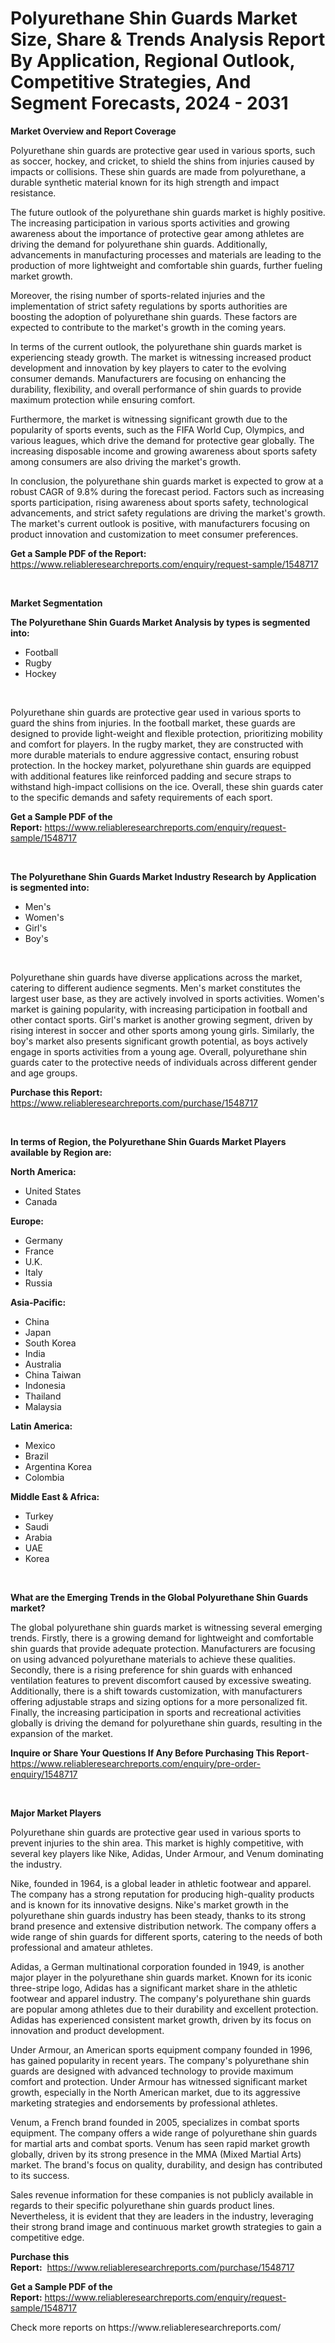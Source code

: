 <p><h1>Polyurethane Shin Guards Market Size, Share & Trends Analysis Report By Application, Regional Outlook, Competitive Strategies, And Segment Forecasts, 2024 - 2031</h1></p><p><strong>Market Overview and Report Coverage</strong></p>
<p><p>Polyurethane shin guards are protective gear used in various sports, such as soccer, hockey, and cricket, to shield the shins from injuries caused by impacts or collisions. These shin guards are made from polyurethane, a durable synthetic material known for its high strength and impact resistance.</p><p>The future outlook of the polyurethane shin guards market is highly positive. The increasing participation in various sports activities and growing awareness about the importance of protective gear among athletes are driving the demand for polyurethane shin guards. Additionally, advancements in manufacturing processes and materials are leading to the production of more lightweight and comfortable shin guards, further fueling market growth.</p><p>Moreover, the rising number of sports-related injuries and the implementation of strict safety regulations by sports authorities are boosting the adoption of polyurethane shin guards. These factors are expected to contribute to the market's growth in the coming years.</p><p>In terms of the current outlook, the polyurethane shin guards market is experiencing steady growth. The market is witnessing increased product development and innovation by key players to cater to the evolving consumer demands. Manufacturers are focusing on enhancing the durability, flexibility, and overall performance of shin guards to provide maximum protection while ensuring comfort.</p><p>Furthermore, the market is witnessing significant growth due to the popularity of sports events, such as the FIFA World Cup, Olympics, and various leagues, which drive the demand for protective gear globally. The increasing disposable income and growing awareness about sports safety among consumers are also driving the market's growth.</p><p>In conclusion, the polyurethane shin guards market is expected to grow at a robust CAGR of 9.8% during the forecast period. Factors such as increasing sports participation, rising awareness about sports safety, technological advancements, and strict safety regulations are driving the market's growth. The market's current outlook is positive, with manufacturers focusing on product innovation and customization to meet consumer preferences.</p></p>
<p><strong>Get a Sample PDF of the Report:</strong> <a href="https://www.reliableresearchreports.com/enquiry/request-sample/1548717">https://www.reliableresearchreports.com/enquiry/request-sample/1548717</a></p>
<p>&nbsp;</p>
<p><strong>Market Segmentation</strong></p>
<p><strong>The Polyurethane Shin Guards Market Analysis by types is segmented into:</strong></p>
<p><ul><li>Football</li><li>Rugby</li><li>Hockey</li></ul></p>
<p>&nbsp;</p>
<p><p>Polyurethane shin guards are protective gear used in various sports to guard the shins from injuries. In the football market, these guards are designed to provide light-weight and flexible protection, prioritizing mobility and comfort for players. In the rugby market, they are constructed with more durable materials to endure aggressive contact, ensuring robust protection. In the hockey market, polyurethane shin guards are equipped with additional features like reinforced padding and secure straps to withstand high-impact collisions on the ice. Overall, these shin guards cater to the specific demands and safety requirements of each sport.</p></p>
<p><strong>Get a Sample PDF of the Report:</strong>&nbsp;<a href="https://www.reliableresearchreports.com/enquiry/request-sample/1548717">https://www.reliableresearchreports.com/enquiry/request-sample/1548717</a></p>
<p>&nbsp;</p>
<p><strong>The Polyurethane Shin Guards Market Industry Research by Application is segmented into:</strong></p>
<p><ul><li>Men's</li><li>Women's</li><li>Girl's</li><li>Boy's</li></ul></p>
<p>&nbsp;</p>
<p><p>Polyurethane shin guards have diverse applications across the market, catering to different audience segments. Men's market constitutes the largest user base, as they are actively involved in sports activities. Women's market is gaining popularity, with increasing participation in football and other contact sports. Girl's market is another growing segment, driven by rising interest in soccer and other sports among young girls. Similarly, the boy's market also presents significant growth potential, as boys actively engage in sports activities from a young age. Overall, polyurethane shin guards cater to the protective needs of individuals across different gender and age groups.</p></p>
<p><strong>Purchase this Report:</strong>&nbsp; <a href="https://www.reliableresearchreports.com/purchase/1548717">https://www.reliableresearchreports.com/purchase/1548717</a></p>
<p>&nbsp;</p>
<p><strong>In terms of Region, the Polyurethane Shin Guards Market Players available by Region are:</strong></p>
<p>
    <p> <strong> North America: </strong>
        <ul>
            <li>United States</li>
            <li>Canada</li>
        </ul>
        </p> 
    <p> <strong> Europe: </strong>
        <ul>
            <li>Germany</li>
            <li>France</li>
            <li>U.K.</li>
            <li>Italy</li>
            <li>Russia</li>
        </ul>
        </p> 
    <p> <strong> Asia-Pacific: </strong>
        <ul>
            <li>China</li>
            <li>Japan</li>
            <li>South Korea</li>
            <li>India</li>
            <li>Australia</li>
            <li>China Taiwan</li>
            <li>Indonesia</li>
            <li>Thailand</li>
            <li>Malaysia</li>
        </ul>
        </p> 
    <p> <strong> Latin America: </strong>
        <ul>
            <li>Mexico</li>
            <li>Brazil</li>
            <li>Argentina Korea</li>
            <li>Colombia</li>
        </ul>
        </p> 
    <p> <strong> Middle East & Africa: </strong>
        <ul>
            <li>Turkey</li>
            <li>Saudi</li>
            <li>Arabia</li>
            <li>UAE</li>
            <li>Korea</li>
        </ul>
    </p>
    </p>
<p>&nbsp;</p>
<p><strong>What are the Emerging Trends in the Global Polyurethane Shin Guards market?</strong></p>
<p><p>The global polyurethane shin guards market is witnessing several emerging trends. Firstly, there is a growing demand for lightweight and comfortable shin guards that provide adequate protection. Manufacturers are focusing on using advanced polyurethane materials to achieve these qualities. Secondly, there is a rising preference for shin guards with enhanced ventilation features to prevent discomfort caused by excessive sweating. Additionally, there is a shift towards customization, with manufacturers offering adjustable straps and sizing options for a more personalized fit. Finally, the increasing participation in sports and recreational activities globally is driving the demand for polyurethane shin guards, resulting in the expansion of the market.</p></p>
<p><strong>Inquire or Share Your Questions If Any Before Purchasing This Report</strong>- <a href="https://www.reliableresearchreports.com/enquiry/pre-order-enquiry/1548717">https://www.reliableresearchreports.com/enquiry/pre-order-enquiry/1548717</a></p>
<p>&nbsp;</p>
<p><strong>Major Market Players</strong></p>
<p><p>Polyurethane shin guards are protective gear used in various sports to prevent injuries to the shin area. This market is highly competitive, with several key players like Nike, Adidas, Under Armour, and Venum dominating the industry.</p><p>Nike, founded in 1964, is a global leader in athletic footwear and apparel. The company has a strong reputation for producing high-quality products and is known for its innovative designs. Nike's market growth in the polyurethane shin guards industry has been steady, thanks to its strong brand presence and extensive distribution network. The company offers a wide range of shin guards for different sports, catering to the needs of both professional and amateur athletes.</p><p>Adidas, a German multinational corporation founded in 1949, is another major player in the polyurethane shin guards market. Known for its iconic three-stripe logo, Adidas has a significant market share in the athletic footwear and apparel industry. The company's polyurethane shin guards are popular among athletes due to their durability and excellent protection. Adidas has experienced consistent market growth, driven by its focus on innovation and product development.</p><p>Under Armour, an American sports equipment company founded in 1996, has gained popularity in recent years. The company's polyurethane shin guards are designed with advanced technology to provide maximum comfort and protection. Under Armour has witnessed significant market growth, especially in the North American market, due to its aggressive marketing strategies and endorsements by professional athletes.</p><p>Venum, a French brand founded in 2005, specializes in combat sports equipment. The company offers a wide range of polyurethane shin guards for martial arts and combat sports. Venum has seen rapid market growth globally, driven by its strong presence in the MMA (Mixed Martial Arts) market. The brand's focus on quality, durability, and design has contributed to its success.</p><p>Sales revenue information for these companies is not publicly available in regards to their specific polyurethane shin guards product lines. Nevertheless, it is evident that they are leaders in the industry, leveraging their strong brand image and continuous market growth strategies to gain a competitive edge.</p></p>
<p><strong>Purchase this Report:</strong>&nbsp;&nbsp;<a href="https://www.reliableresearchreports.com/purchase/1548717">https://www.reliableresearchreports.com/purchase/1548717</a></p>
<p></p>
<p><strong>Get a Sample PDF of the Report:</strong>&nbsp;<a href="https://www.reliableresearchreports.com/enquiry/request-sample/1548717">https://www.reliableresearchreports.com/enquiry/request-sample/1548717</a></p>
<p>Check more reports on https://www.reliableresearchreports.com/</p>